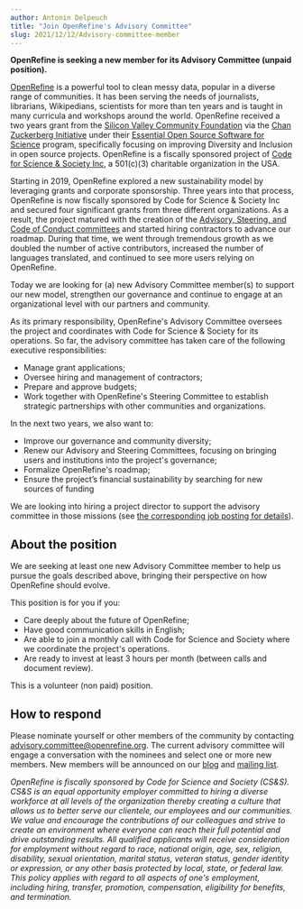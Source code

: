 ```yaml
---
author: Antonin Delpeuch
title: "Join OpenRefine's Advisory Committee"
slug: 2021/12/12/Advisory-committee-member
---
```


**OpenRefine is seeking a new member for its Advisory Committee (unpaid position).**

[OpenRefine](https://openrefine.org/) is a powerful tool to clean messy data, popular in a diverse range of communities. It has been serving the needs of journalists, librarians, Wikipedians, scientists for more than ten years and is taught in many curricula and workshops around the world. OpenRefine received a two years grant from the [Silicon Valley Community Foundation](https://www.siliconvalleycf.org/) via the [Chan Zuckerberg Initiative](https://chanzuckerberg.com/) under their [Essential Open Source Software for Science](https://chanzuckerberg.com/eoss/proposals/) program, specifically focusing on improving Diversity and Inclusion in open source projects. OpenRefine is a fiscally sponsored project of [Code for Science & Society Inc](https://codeforscience.org/), a 501\(c\)(3) charitable organization in the USA.

Starting in 2019, OpenRefine explored a new sustainability model by leveraging grants and corporate sponsorship. Three years into that process, OpenRefine is now fiscally sponsored by Code for Science & Society Inc and secured four significant grants from three different organizations. As a result, the project matured with the creation of the [Advisory, Steering, and Code of Conduct committees](https://github.com/OpenRefine/OpenRefine/blob/master/GOVERNANCE.md) and started hiring contractors to advance our roadmap. During that time, we went through tremendous growth as we doubled the number of active contributors, increased the number of languages translated, and continued to see more users relying on OpenRefine.

Today we are looking for (a) new Advisory Committee member(s) to support our new model, strengthen our governance and continue to engage at an organizational level with our partners and community.

As its primary responsibility, OpenRefine's Advisory Committee oversees the project and coordinates with Code for Science & Society for its operations. So far, the advisory committee has taken care of the following executive responsibilities:
* Manage grant applications;
* Oversee hiring and management of contractors;
* Prepare and approve budgets;
* Work together with OpenRefine's Steering Committee to establish strategic partnerships with other communities and organizations.

In the next two years, we also want to:
* Improve our governance and community diversity;
* Renew our Advisory and Steering Committees, focusing on bringing users and institutions into the project's governance;
* Formalize OpenRefine's roadmap;
* Ensure the project’s financial sustainability by searching for new sources of funding

We are looking into hiring a project director to support the advisory committee in those missions (see [the corresponding job posting for
details](https://openrefine.org/blog/2021/11/05/Project-director.html)).

## About the position

We are seeking at least one new Advisory Committee member to help us pursue the goals described above, bringing their perspective on how OpenRefine should evolve.

This position is for you if you:
* Care deeply about the future of OpenRefine;
* Have good communication skills in English;
* Are able to join a monthly call with Code for Science and Society where we coordinate the project's operations.
* Are ready to invest at least 3 hours per month (between calls and document review).

This is a volunteer (non paid) position.

## How to respond

Please nominate yourself or other members of the community by contacting advisory.committee@openrefine.org.
The current advisory committee will engage a conversation with the nominees and select one or more new members.
New members will be announced on our [blog](https://openrefine.org/category/blog.html) and [mailing list](https://openrefine.org/category/blog.html). 


*OpenRefine is fiscally sponsored by Code for Science and Society (CS&S). CS&S is an equal opportunity employer committed to hiring a diverse workforce at all levels of the organization thereby creating a culture that allows us to better serve our clientele, our employees and our communities. We value and encourage the contributions of our colleagues and strive to create an environment where everyone can reach their full potential and drive outstanding results. All qualified applicants will receive consideration for employment without regard to race, national origin, age, sex, religion, disability, sexual orientation, marital status, veteran status, gender identity or expression, or any other basis protected by local, state, or federal law. This policy applies with regard to all aspects of one's employment, including hiring, transfer, promotion, compensation, eligibility for benefits, and termination.*
